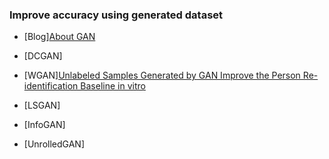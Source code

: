 
### Improve accuracy using generated dataset

- [Blog][About GAN](http://jaejunyoo.blogspot.com/search/label/kr)


- [DCGAN]
- [WGAN][Unlabeled Samples Generated by GAN Improve the Person Re-identification Baseline in vitro](https://arxiv.org/pdf/1701.07717.pdf)
- [LSGAN]
- [InfoGAN]
- [UnrolledGAN]
